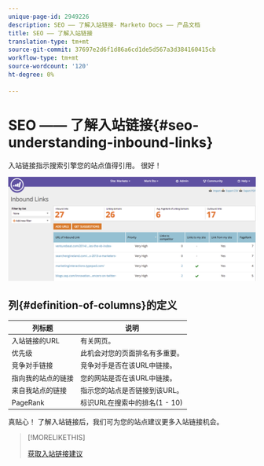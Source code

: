 ```yaml
---
unique-page-id: 2949226
description: SEO —— 了解入站链接- Marketo Docs —— 产品文档
title: SEO —— 了解入站链接
translation-type: tm+mt
source-git-commit: 37697e2d6f1d86a6cd1de5d567a3d384160415cb
workflow-type: tm+mt
source-wordcount: '120'
ht-degree: 0%

---
```



# SEO —— 了解入站链接{#seo-understanding-inbound-links}

入站链接指示搜索引擎您的站点值得引用。 很好！

![](assets/image2014-9-18-13-3a18-3a10.png)

## 列{#definition-of-columns}的定义

| 列标题 | 说明 |
|---|---|
| 入站链接的URL | 有关网页。 |
| 优先级 | 此机会对您的页面排名有多重要。 |
| 竞争对手链接 | 竞争对手是否在该URL中链接。 |
| 指向我的站点的链接 | 您的网站是否在该URL中链接。 |
| 来自我站点的链接 | 指示您的站点是否链接到该URL。 |
| PageRank | 标识URL在搜索中的排名(1 - 10) |

真贴心！ 了解入站链接后，我们可为您的站点建议更多入站链接机会。

>[!MORELIKETHIS]
>
>[获取入站链接建议](/help/marketo/product-docs/additional-apps/seo/inbound-links/seo-get-inbound-link-suggestions.md)

